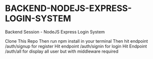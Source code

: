 # BACKEND-NODEJS-EXPRESS-LOGIN-SYSTEM
Backend Session - NodeJS Express Login System

Clone This Repo
Then run npm install in your terminal
Then hit endpoint /auth/signup for register
Hit endpoint /auth/signin for login
Hit Endpoint /auth/all for display all user but with middleware required
